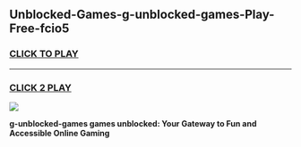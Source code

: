 
## Unblocked-Games-g-unblocked-games-Play-Free-fcio5
<h3>
<a href="https://premium76.site?title=g-unblocked-games&ref=18A1">CLICK TO PLAY</a></h3>
<hr>

<h3>
<a href="https://premium76.site?title=g-unblocked-games&ref=18A1">CLICK 2 PLAY</a>
  
</h3>

<a href="https://premium76.site?title=g-unblocked-games&ref=18A1"><img src="https://clearcache.store/games.png"></a>


**g-unblocked-games games unblocked: Your Gateway to Fun and Accessible Online Gaming**

